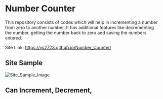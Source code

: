 # Number Counter
This repository consists of codes which will help in incrementing a number from zero to another number. It has additional features like decrementing the number, getting the number back to zero and saving the numbers entered. 

Site Link: https://ys2723.github.io/Number_Counter/

## Site Sample
![Site_Sample_Image](https://i.postimg.cc/MZDNfrDY/Screenshot-16882.png)

## Can Increment, Decrement, 
